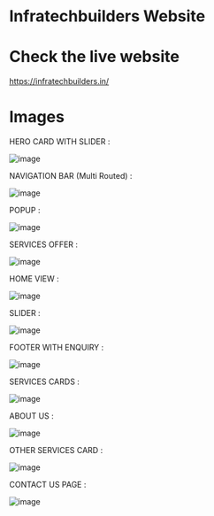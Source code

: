 # Infratechbuilders Website

# Check the live website
https://infratechbuilders.in/

# Images

HERO CARD WITH SLIDER :

![image](https://github.com/vishnuprakashvp10/infratechbuilders_website/assets/116889374/25856c6a-bff3-414a-bb8f-e63a8e81cc4f)

NAVIGATION BAR (Multi Routed) :

![image](https://github.com/vishnuprakashvp10/infratechbuilders_website/assets/116889374/aef10ceb-3ed4-4933-ad6e-453f26d3fe38)

POPUP :

![image](https://github.com/vishnuprakashvp10/infratechbuilders_website/assets/116889374/b4f98b5e-854e-4e4b-83b3-3e7d8cbe1cb4)

SERVICES OFFER :

![image](https://github.com/vishnuprakashvp10/infratechbuilders_website/assets/116889374/5c6586ea-2243-44c4-8009-22bd6d8bac2a)

HOME VIEW :

![image](https://github.com/vishnuprakashvp10/infratechbuilders_website/assets/116889374/b486b514-3c18-4704-b441-7600ec760ea6)

SLIDER :

![image](https://github.com/vishnuprakashvp10/infratechbuilders_website/assets/116889374/56fe553f-8e94-432c-a5cb-cc22f6817bec)

FOOTER WITH ENQUIRY :

![image](https://github.com/vishnuprakashvp10/infratechbuilders_website/assets/116889374/5dd719c2-d244-41b9-a350-0956e8b2cfe8)

SERVICES CARDS :

![image](https://github.com/vishnuprakashvp10/infratechbuilders_website/assets/116889374/3700ffa4-39d7-472f-aedd-c62c2dfe3168)

ABOUT US :

![image](https://github.com/vishnuprakashvp10/infratechbuilders_website/assets/116889374/ab658623-87d3-412f-92ed-89c9826c1579)

OTHER SERVICES CARD :

![image](https://github.com/vishnuprakashvp10/infratechbuilders_website/assets/116889374/ce94422a-51d4-4520-b54a-fe6e90ffad8f)

CONTACT US PAGE :

![image](https://github.com/vishnuprakashvp10/infratechbuilders_website/assets/116889374/217c42f2-e5b0-4b59-9cae-acc36c37c4be)


